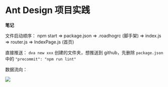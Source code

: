 # Ant Design 项目实践

<strong>笔记</strong>

文件启动顺序：
npm start => package.json => .roadhogrc (脚手架) => index.js => router.js => IndexPage.js (首页)

直接推送：
`dva new xxx` 创建的文件夹，想推送到 github，先删除 `package.json` 中的 `"precommit": "npm run lint"`

数据流向：

<img src="https://camo.githubusercontent.com/c826ff066ed438e2689154e81ff5961ab0b9befe/68747470733a2f2f7a6f732e616c697061796f626a656374732e636f6d2f726d73706f7274616c2f505072657245414b62496f445a59722e706e67" />
